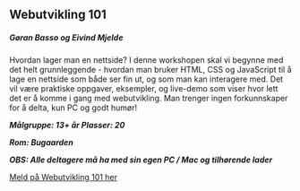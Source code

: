 ## Webutvikling 101
##### Gøran Basso og Eivind Mjelde

Hvordan lager man en nettside?
I denne workshopen skal vi begynne med det helt grunnleggende - hvordan man bruker HTML, CSS og JavaScript til å lage en nettside som både ser fin ut, og som man kan interagere med.
Det vil være praktiske oppgaver, eksempler, og live-demo som viser hvor lett det er å komme i gang med webutvikling.
Man trenger ingen forkunnskaper for å delta, kun PC og godt humør!
					

***Målgruppe: 13+ år      Plasser: 20***

***Rom: Bugaarden***

***OBS: Alle deltagere må ha med sin egen PC / Mac og tilhørende lader***

[Meld på Webutvikling 101 her](https://boosterconf.ticketco.events/no/nb/e/webutvikling_2025)